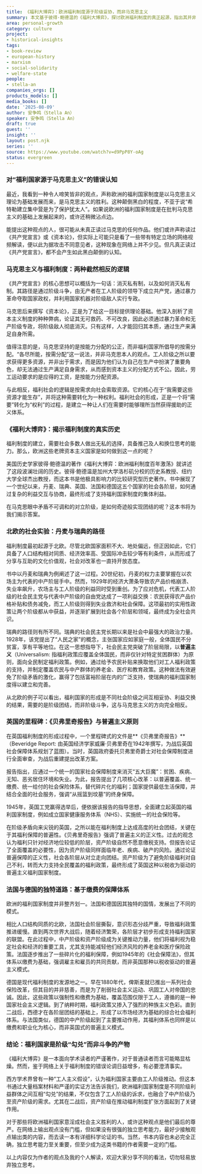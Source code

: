 ```yaml
---
title: 《福利大博弈》：欧洲福利制度源于阶级妥协，而非马克思主义
summary: 本文基于彼得·鲍德温的《福利大博弈》，探讨欧洲福利制度的真正起源，指出其并非马克思主义的产物，而是各社会阶层利益博弈与团结的结果。
area: personal-growth
category: culture
project:
- historical-insights
tags:
- book-review
- european-history
- marxism
- social-solidarity
- welfare-state
people:
- stella-an
companies_orgs: []
products_models: []
media_books: []
date: '2025-08-09'
author: 安争鸣（Stella An）
speaker: 安争鸣（Stella An）
draft: true
guest: ''
insight: ''
layout: post.njk
series: ''
source: https://www.youtube.com/watch?v=d9PpP8Y-oAg
status: evergreen
---
```

### 对“福利国家源于马克思主义”的错误认知

最近，我看到一种令人啼笑皆非的观点，声称欧洲的福利国家制度是以马克思主义理论为基础发展而来，是马克思主义的胜利。这种颠倒黑白的程度，不亚于说“希特勒建立集中营是为了保护犹太人”。如果说欧洲的福利国家制度是在批判马克思主义的基础上发展起来的，或许还稍微沾点边。

能提出这种观点的人，很可能从未真正读过马克思的任何作品。他们或许声称读过《共产党宣言》或《资本论》，但实际上可能只是看了一些带有特定立场的网络视频解读，便以此为据攻击不同意见者，这种现象在网络上并不少见。但凡真正读过《共产党宣言》，都不会产生如此黑白颠倒的认知。

### 马克思主义与福利制度：两种截然相反的逻辑

《共产党宣言》的核心思想可以概括为一句话：消灭私有制，以及如何消灭私有制。其路径是通过阶级斗争，由无产者在工人阶级的领导下成立共产党，通过暴力革命夺取国家政权，并利用国家机器对阶级敌人实行专政。

马克思后来撰写《资本论》，正是为了给这一目标提供理论基础。他深入剖析了资本主义制度的种种弊病，论证其无可救药、不可改良，因此必须通过暴力革命和无产阶级专政，将阶级敌人彻底消灭。只有这样，人才能回归其本质，通过生产来满足自身所需。

值得注意的是，马克思坚持的是按能力分配的公正，而非福利国家所倡导的按需分配。“各尽所能，按需分配”这一说法，并非马克思本人的观点。工人阶级之所以要求获得更多资源，并非出于需求，而是因为他们认为自己在生产中扮演了重要角色，却无法通过生产满足自身需求，从而感到资本主义的分配方式不公。因此，劳工运动要求的是应得的工资，是按能力分配资源。

与此相反，福利社会的逻辑是按需求向社会索取资源。它的核心在于“我需要这些资源才能生存”，并将这种需要转化为一种权利。福利社会的形成，正是一个将“需要”转化为“权利”的过程，是建立一种让人们在需要时能够理所当然获得援助的正义体系。

### 《福利大博弈》：揭示福利制度的真实历史

福利制度的建立，需要社会多数人做出无私的选择，具备推己及人和换位思考的能力。那么，欧洲这些老牌资本主义国家是如何做到这一点的呢？

美国历史学家彼得·鲍德温的著作《福利大博弈：欧洲福利制度百年激荡》就讲述了这段波澜壮阔的历史。彼得·鲍德温是加州大学洛杉矶分校的历史系教授、纽约大学全球杰出教授，而这本书是他极具影响力的比较研究型历史著作。书中展现了一个世纪以来，丹麦、瑞典、英国、法国和德国这五个国家的社会各阶层，如何通过复杂的利益交互与协商，最终形成了支持福利国家制度的集体利益。

在马克思眼中矛盾不可调和的对立阶级，是如何奇迹般实现团结的呢？这本书将为我们揭示答案。

### 北欧的社会实验：丹麦与瑞典的路径

福利制度最初起源于北欧。尽管北欧国家面积不大、地处偏远，但正因如此，它们具备了人口结构相对同质、经济效率高、受国际冲击较少等有利条件，从而形成了分享与互助的文化价值观，社会对改革也一直持开放态度。

书中以丹麦和瑞典为例阐述了这一过程。20世纪初，丹麦的权力主要掌握在以农场主为代表的中产阶层手中。然而，1929年的经济大萧条导致农产品价格崩溃、失业率飙升，农场主与工人阶级的利益同时受到重创。为了应对危机，代表工人阶级的社会民主党与代表中产阶级的自由党达成了一项利益交换：农民获得农产品价格补贴和债务减免，而工人阶级则得到失业救济和社会保障。这项最初的实用性政策让两个阶级都从中获益，并逐渐扩展到社会各个阶层和领域，最终成为全社会共识。

瑞典的路径则有所不同。瑞典的社会民主党长期以来是社会中最强大的政治力量。1928年，该党提出了“人民之家”的概念，主张国家应如家庭一般，全体国民不分贫富，享有平等地位。在这一思想指导下，社会民主党突破了阶层局限，以**普遍主义**（Universalism: 指福利政策应覆盖全体国民，而非仅针对特定贫困群体）为原则，面向全民制定福利政策。例如，通过给予农民补贴来换取他们对工人福利政策的支持，并制定覆盖农民与中产群体的养老金、医疗和教育政策。这种做法有效避免了阶级矛盾的激化，赢得了包括富裕阶层在内的广泛支持，使瑞典的福利国家制度得以建立和完善。

从北欧的例子可以看出，福利国家的形成是不同社会阶级之间互相妥协、利益交换的结果，需要的是阶级团结，而非阶级斗争，这与马克思主义的方向完全相反。

### 英国的里程碑：《贝弗里奇报告》与普遍主义原则

在英国福利制度的形成过程中，一个里程碑式的文件是**《贝弗里奇报告》**（Beveridge Report: 由英国经济学家威廉·贝弗里奇在1942年撰写，为战后英国社会保障体系规划了蓝图）。当时，英国政府委托贝弗里奇爵士对社会保障制度进行全面审查，为战后重建提出改革方案。

报告指出，应通过一个统一的国家社会保障制度来消灭“五大巨魔”：贫困、疾病、无知、恶劣居住环境和失业。为此，报告提出了几项核心改革：以普遍覆盖、统一缴费、统一给付的社会保险体系，替代碎片化的福利；国家提供最低生活保障，并结合全面的社会服务，强调“从摇篮到坟墓”的终身保障。

1945年，英国工党赢得选举后，便依据该报告的指导思想，全面建立起英国的福利国家制度，例如成立国家健康服务体系（NHS）、实施统一的社会保险等。

在阶级矛盾向来尖锐的英国，之所以能在福利制度上达成高度的社会团结，关键在于其福利保障的普遍性。《贝弗里奇报告》强调了普遍主义的正义性。过去的观念认为福利只针对经济地位较低的阶层，资产阶级自然不愿意缴税支持。但报告论证了全面覆盖的必要性，因为资产阶级同样面临年老、疾病、破产的风险。通过论证普遍保障的正义性，社会各阶层从对立走向团结。资产阶级为了避免阶级福利对自己不利，转而大力支持全民覆盖的福利政策，最终形成了英国这种以税收为驱动的普遍主义福利国家制度。

### 法国与德国的独特道路：基于缴费的保障体系

欧洲的福利国家制度并非整齐划一。法国和德国因其独特的国情，发展出了不同的模式。

相比人口结构同质的北欧，法国社会阶层撕裂，意识形态分歧严重，导致福利政策推进缓慢。直到两次世界大战后，随着经济繁荣，各阶层才初步形成支持福利国家的联盟。在此过程中，中产阶级和资产阶级成为关键推动力量，他们将福利视为稳定社会和经济的重要工具，尤其支持能减轻他们经济风险的养老金和医疗保险政策。法国逐步推出了一些碎片化的福利保障，例如1945年的《社会保障法》，但其体系以缴费为基础，强调雇主和雇员的共同贡献，而非英国那种以税收驱动的普遍主义模式。

德国是现代福利制度的发源地之一。早在1880年代，俾斯麦就已推出一系列社会保险改革，但其目的并非慈善，而是为了削弱社会主义运动、巩固工人对帝国的忠诚。因此，这些政策以强制性和缴费为基础，覆盖范围仅限于工人，遵循的是一种国家社会主义逻辑。到了纳粹时期，福利政策又掺入了强烈的种族主义色彩。直到二战后，西德才在各阶层团结的基础上，形成了以市场经济为基础的综合社会福利体系。与法国类似，德国的中产阶级起到了主要推动作用，其福利体系也同样是以缴费和职业化为核心，而非英国式的普遍主义模式。

### 结论：福利国家是阶级“勾兑”而非斗争的产物

《福利大博弈》是一本面向学术读者的严谨著作，对于普通读者而言可能略显枯燥。然而，鉴于网络上关于福利制度的错误论调日益增多，有必要澄清事实。

西方学术界曾有一种“工人主义假设”，认为福利国家主要由工人阶级推动。但这本书通过大量档案材料和严谨的实证方法告诉我们，欧洲福利国家制度是不同阶级利益群体之间互相“勾兑”的结果，不仅包含了工人阶级的诉求，也融合了中产阶级乃至资产阶级的需求。尤其在二战后，资产阶级在推动福利制度扩张方面起到了关键作用。

对于那些将欧洲福利国家意淫成社会主义胜利的人，或许这种观点是他们最后的尊严。在网络上输出观点没有门槛，但如果没有很强的独立思考能力，最好少接触观点输出类的内容，而去读一本有详细科学论证的书。当然，书本内容也未必完全正确，独立思考能力至关重要，但至少成为这类书籍的作者需要一定的门槛。

以上内容仅为作者的观点及我的个人解读，欢迎大家分享不同的看法，切勿轻易放弃独立思考。